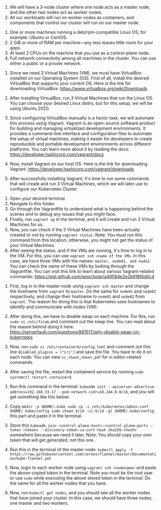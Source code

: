 <!-- STEPS TO SET UP KUBERNETES CLUSTER -->

<!-- CLUSTER INFORMATION -->
1. We will have a 3-node cluster where one node acts as a master node, and the other two nodes act as worker nodes.
2. All our workloads will run on worker nodes as containers, and components that control our cluster will run on our master node.

<!-- Requirements Before Setting Up Cluster -->
1. One or more machines running a deb/rpm-compatible Linux OS; for example: Ubuntu or CentOS.
2. 2 GiB or more of RAM per machine—any less leaves little room for your apps.
3. At least 2 CPUs on the machine that you use as a control-plane node.
4. Full network connectivity among all machines in the cluster. You can use either a public or a private network.

<!-- Steps For Configuring And Running Virtual Machine -->
1. Since we need 3 Virtual Machines (VM), we must have VirtualBox installed on our Operating System (OS). First of all, install the desired VirtualBox that supports your current OS. Here is the link for downloading VirtualBox: https://www.virtualbox.org/wiki/Downloads

2. After installing VirtualBox, run 3 Virtual Machines that run the Linux OS. You can choose your desired Linux distro, but for this setup, we will be using Ubuntu 2020.

3. Since configuring VirtualBox manually is a hectic task, we will automate this process using Vagrant. Vagrant is an open-source software product for building and managing virtualized development environments. It provides a command-line interface and configuration files to automate the setup of virtual machines, making it easier for developers to create reproducible and portable development environments across different platforms. You can learn more about it by reading the docs: https://developer.hashicorp.com/vagrant/docs

4. Now, install Vagrant on our host OS. Here is the link for downloading Vagrant: https://developer.hashicorp.com/vagrant/downloads

5. After successfully installing Vagrant, it's time to run some commands that will create and run 3 Virtual Machines, which we will later use to configure our Kubernetes Cluster.

<!-- Steps to follow to create and run Virtual Machines: -->
1. Open your desired terminal.
2. Navigate to this folder.
3. Go through the Vagrantfile to understand what is happening behind the scenes and to debug any issues that you might face.
4. Finally, run `vagrant up` in the terminal, and it will create and run 3 Virtual Machines for us.
5. Now, you can check if the 3 Virtual Machines have been actually created or not by running `vagrant status`. Note: You must run this command from this location; otherwise, you might not get the status of your Virtual Machines.
6. After seeing the status, and if the VMs are running, it's time to log in to the VM. For this, you can use `vagrant ssh <name of the VM>`. In this case, we have three VMs with the names: `master, node01, and node2`. You can check the name of these VMs by looking through the Vagrantfile. You can visit this link to learn about various Vagrant-related commands: https://gist.github.com/wpscholar/a49594e2e2b918f4d0c4

<!-- Steps To Follow To Configure Kubernetes Cluster -->
1. First, log in to the master node using `vagrant ssh master` and change the hostname from `vagrant` to `master`. Do the same for `node01` and `node02` respectively, and change their hostname to `node01` and `node02` from `vagrant`. The reason for doing this is that Kubernetes uses hostnames to identify and communicate with nodes (VM).

2. After doing this, we have to disable swap on each machine. For this, run `sudo vi /etc/fstab` and comment out the swap line. You can read about the reason behind doing it here: https://serverfault.com/questions/881517/why-disable-swap-on-kubernetes

3. Now, run `sudo vi /etc/containerd/config.toml` and comment out this line `disabled_plugins = ["cri"]` and save the file. You have to do it on each node. You can view `vi_cheat_sheet.pdf` for vi editor-related commands.

4. After saving the file, restart the containerd service by running `sudo systemctl restart containerd`.

<!-- Finally, after completing all these steps successfully, it's time to create a Kubernetes Cluster: -->

1. Run this command in the terminal: `kubeadm init --apiserver-advertise-address=192.168.33.17 --pod-network-cidr=10.244.0.0/16`, and you will get something like this below:

<!-- 
Your Kubernetes control-plane has initialized successfully! 

To start using your cluster, you need to run the following as a regular user:

  mkdir -p $HOME/.kube
  sudo cp -i /etc/kubernetes/admin.conf $HOME/.kube/config
  sudo chown $(id -u):$(id -g) $HOME/.kube/config

You should now deploy a Pod network to the cluster.
Run "kubectl apply -f [podnetwork].yaml" with one of the options listed at:
  /docs/concepts/cluster-administration/addons/

You can now join any number of machines by running the following on each node
as root:

kubeadm join <control-plane-host>:<control-plane-port> --token <token> --discovery-token-ca-cert-hash sha256:<hash>
 -->

2. Copy `mkdir -p $HOME/.kube
  sudo cp -i /etc/kubernetes/admin.conf $HOME/.kube/config
  sudo chown $(id -u):$(id -g) $HOME/.kube/config` this part and paste it in the terminal.

3. Store this `kubeadm join <control-plane-host>:<control-plane-port> --token <token> --discovery-token-ca-cert-hash sha256:<hash>` somewhere because we need it later. Note: You should copy your own token that will get generated, not this one.

4. Run this in the terminal of the master node: `kubectl apply -f https://raw.githubusercontent.com/coreos/flannel/master/Documentation/kube-flannel.yml`

5. Now, login to each worker node using `vagrant ssh <nodename>` and paste the above-copied token in the terminal. Note you must be the root user or use `sudo` while executing the above stored token in the terminal. Do the same for all the worker nodes that you have.

6. Now, run `kubectl get nodes`, and you should see all the worker nodes that have joined your cluster. In this case, we should have three nodes, one master and two workers.